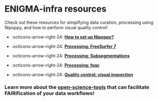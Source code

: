 # ENIGMA-infra resources

Check out these resources for simplifying data curation, processing using Nipoppy, and how to perform visual quality control!

<div class="grid cards" markdown>

-   :octicons-arrow-right-24: [__How to set up Nipoppy?__](./how_to_guides/setting_up_nipoppy.md)

-   :octicons-arrow-right-24: [__Processing: FreeSurfer 7__](./how_to_guides/freesurfer7.md)

-   :octicons-arrow-right-24: [__Processing: Subsegmentations__](./how_to_guides/freesurfer_subseg.md)

-   :octicons-arrow-right-24: [__Processing: fsqc__](./how_to_guides/fsqc.md)

-   :octicons-arrow-right-24: [__Quality control: visual inspection__](./how_to_guides/qa.md)

</div>

### Learn more about the [open-science-tools](./open_science_tools/open_science_toolstack.md) that can facilitate FAIRification of your data workflows! 
